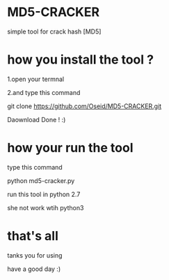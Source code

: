 # MD5-CRACKER

simple tool for crack hash [MD5]

# how you install the tool ?

1.open your termnal

2.and type this command 

git clone https://github.com/Oseid/MD5-CRACKER.git

Daownload Done ! :) 

# how your run the tool 

type this command 

python md5-cracker.py

run this tool in python 2.7 

she not work wtih python3 

# that's all 

tanks you for using 

have a good day :)
